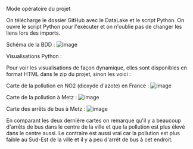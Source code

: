 Mode opératoire du projet 

On télécharge le dossier GitHub avec le DataLake et le script Python. 
On ouvre le script Python pour l'exécuter et on n'oublie pas de changer les liens lors des imports. 


Schéma de la BDD : 
![image](https://github.com/user-attachments/assets/1cd46d06-9a9d-4e9f-a536-66b412838319)

Visualisations Python :

Pour voir les visualisations de façon dynamique, elles sont disponibles en format HTML dans le zip du projet, sinon les voici :

Carte de la pollution en NO2 (dioxyde d'azote) en France :
![image](https://github.com/user-attachments/assets/7e902328-4355-475c-89e3-d654909acdd3)

Carte de la pollution à Metz : 
![image](https://github.com/user-attachments/assets/57a116ac-60de-4021-97dc-508742a5f55b)

Carte des arrêts de bus à Metz : 
![image](https://github.com/user-attachments/assets/1b0668c4-17f2-4398-bbdf-f20d53265230)

En comparant les deux dernière cartes on remarque qu'il y a  beaucoup d'arrêts de bus dans le centre de la ville et que la pollution est plus élevé dans le centre aussi. Le contraire est aussi vrai car la pollution est plus faible au Sud-Est de la ville et il y a peu d'arrêt de bus à cet endroit. 
